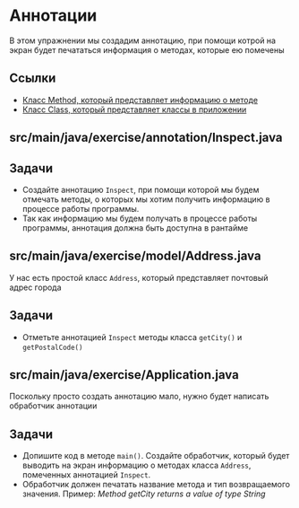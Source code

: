 # Аннотации

В этом упражнении мы создадим аннотацию, при помощи котрой на экран будет печататься информация о методах, которые ею помечены

## Ссылки

* [Класс Method, который представляет информацию о методе](https://docs.oracle.com/javase/8/docs/api/java/lang/reflect/Method.html)
* [Класс Class, который представляет классы в приложении](https://docs.oracle.com/javase/8/docs/api/java/lang/Class.html)

## src/main/java/exercise/annotation/Inspect.java

## Задачи

* Создайте аннотацию `Inspect`, при помощи которой мы будем отмечать методы, о которых мы хотим получить информацию в процессе работы программы. 
* Так как информацию мы будем получать в процессе работы программы, аннотация должна быть доступна в рантайме

## src/main/java/exercise/model/Address.java

У нас есть простой класс `Address`, который представляет почтовый адрес города

## Задачи

* Отметьте аннотацией `Inspect` методы класса `getCity()` и `getPostalCode()`

## src/main/java/exercise/Application.java

Поскольку просто создать аннотацию мало, нужно будет написать обработчик аннотации

## Задачи

* Допишите код в методе `main()`. Создайте обработчик, который будет выводить на экран информацию о методах класса `Address`, помеченных аннотацией `Inspect`. 
* Обработчик должен печатать название метода и тип возвращаемого значения. Пример: *Method getCity returns a value of type String*
